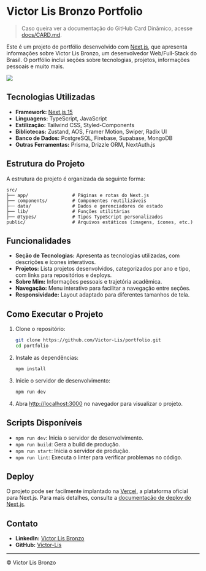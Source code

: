 # Victor Lis Bronzo Portfolio

> Caso queira ver a documentação do GitHub Card Dinâmico, acesse [docs/CARD.md](docs/CARD.md).

Este é um projeto de portfólio desenvolvido com [Next.js](https://nextjs.org), que apresenta informações sobre Victor Lis Bronzo, um desenvolvedor Web/Full-Stack do Brasil. O portfólio inclui seções sobre tecnologias, projetos, informações pessoais e muito mais.

![](https://victor-lis.vercel.app/api/github?foto=https://avatars.githubusercontent.com/u/109773129?v=4&nome1=Victor&nome2=Lis&nome3=Bronzo&idade=16/02/2007&titulo=Analista%20e%20Desenvolvedor%20de%20Sistemas&profissao=Desenvolvedor%20Web/Full-Stack&descricao=Programador,%20apaixonado%20por%20tecnologia%20e%20inova%C3%A7%C3%A3o.&github-text=Victor-Lis&github-link=https://github.com/Victor-Lis&linkedin-text=Victor%20Lis%20Bronzo&linkedin-link=https://www.linkedin.com/in/victor-lis-bronzo/&portfolio-text=Portf%C3%B3lio&portfolio-link=https://victor-lis.vercel.app&cv-text=Curr%C3%ADculo&cv-link=https://victor-lis.vercel.app/Profile/Victor%20Lis%20Bronzo,%20Desenvolvedor%20Front-End%20e%20Web.pdf)

## Tecnologias Utilizadas

- **Framework:** [Next.js 15](https://nextjs.org)
- **Linguagens:** TypeScript, JavaScript
- **Estilização:** Tailwind CSS, Styled-Components
- **Bibliotecas:** Zustand, AOS, Framer Motion, Swiper, Radix UI
- **Banco de Dados:** PostgreSQL, Firebase, Supabase, MongoDB
- **Outras Ferramentas:** Prisma, Drizzle ORM, NextAuth.js

## Estrutura do Projeto

A estrutura do projeto é organizada da seguinte forma:

```
src/
├── app/                # Páginas e rotas do Next.js
├── components/         # Componentes reutilizáveis
├── data/               # Dados e gerenciadores de estado
├── lib/                # Funções utilitárias
├── @types/             # Tipos TypeScript personalizados
public/                 # Arquivos estáticos (imagens, ícones, etc.)
```

## Funcionalidades

- **Seção de Tecnologias:** Apresenta as tecnologias utilizadas, com descrições e ícones interativos.
- **Projetos:** Lista projetos desenvolvidos, categorizados por ano e tipo, com links para repositórios e deploys.
- **Sobre Mim:** Informações pessoais e trajetória acadêmica.
- **Navegação:** Menu interativo para facilitar a navegação entre seções.
- **Responsividade:** Layout adaptado para diferentes tamanhos de tela.

## Como Executar o Projeto

1. Clone o repositório:
   ```bash
   git clone https://github.com/Victor-Lis/portfolio.git
   cd portfolio
   ```

2. Instale as dependências:
   ```bash
   npm install
   ```

3. Inicie o servidor de desenvolvimento:
   ```bash
   npm run dev
   ```

4. Abra [http://localhost:3000](http://localhost:3000) no navegador para visualizar o projeto.

## Scripts Disponíveis

- `npm run dev`: Inicia o servidor de desenvolvimento.
- `npm run build`: Gera a build de produção.
- `npm run start`: Inicia o servidor de produção.
- `npm run lint`: Executa o linter para verificar problemas no código.

## Deploy

O projeto pode ser facilmente implantado na [Vercel](https://vercel.com), a plataforma oficial para Next.js. Para mais detalhes, consulte a [documentação de deploy do Next.js](https://nextjs.org/docs/app/building-your-application/deploying).

## Contato

- **LinkedIn:** [Victor Lis Bronzo](https://www.linkedin.com/in/victor-lis-bronzo)
- **GitHub:** [Victor-Lis](https://github.com/Victor-Lis)

---
&copy; Victor Lis Bronzo
